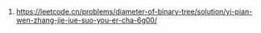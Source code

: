 1. https://leetcode.cn/problems/diameter-of-binary-tree/solution/yi-pian-wen-zhang-jie-jue-suo-you-er-cha-6g00/
